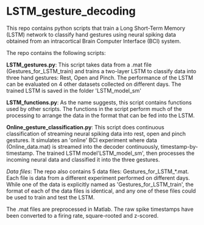 # LSTM_gesture_decoding

This repo contains python scripts that train a Long Short-Term Memory (LSTM) network to classify hand gestures using neural spiking data obtained from an intracortical Brain Computer Interface (BCI) system.

The repo contains the following scripts:

**LSTM_gestures.py**: This script takes data from a .mat file (Gestures_for_LSTM_train) and trains a two-layer LSTM to classify data into three hand gestures: Rest, Open and Pinch. The performance of the LSTM can be evaluated on 4 other datasets collected on different days. The trained LSTM is saved in the folder 'LSTM_model_sm'

**LSTM_functions.py**: As the name suggests, this script contains functions used by other scripts. The functions in the script perform much of the processing to arrange the data in the format that can be fed into the LSTM.

**Online_gesture_classification.py**: This script does continuous classification of streaming neural spiking data into rest, open and pinch gestures. It simulates an 'online' BCI experiment where data (Online_data.mat) is streamed into the decoder continuously, timestamp-by-timestamp. The trained LSTM model'LSTM_model_sm', then processes the incoming neural data and classified it into the three gestures.

_Data files_: The repo also contains 5 data files: Gestures_for_LSTM_*.mat. Each file is data from a different experiment performed on different days. While one of the data is explicitly named as 'Gestures_for_LSTM_train', the format of each of the data files is identical, and any one of these files could be used to train and test the LSTM.

The .mat files are preprocessed in Matlab. The raw spike timestamps have been converted to a firing rate, square-rooted and z-scored.
